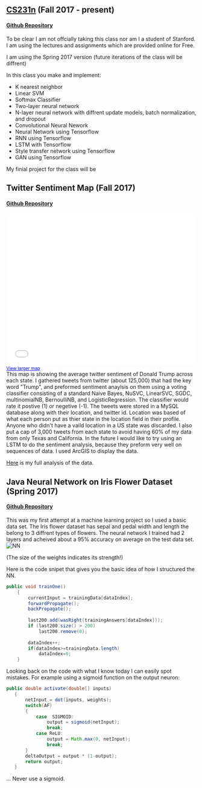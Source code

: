 ## [CS231n](http://cs231n.stanford.edu/) (Fall 2017 - present) 
#### [Github Repository](https://github.com/riels89/CS231n)

To be clear I am not offcially taking this class nor am I a student of Stanford. I am using the lectures and assignments which are provided  online for Free. 

I am using the Spring 2017 version (future iterations of the class will be diffrent)

In this class you make and implement:

* K nearest neighbor
* Linear SVM
* Softmax Classifier
* Two-layer neural network
* N-layer neural network with diffrent update models, batch normalization, and dropout
* Convolutional Neural Nework
* Neural Network using Tensorflow
* RNN using Tensorflow
* LSTM with Tensorflow
* Style transfer network using Tensorflow
* GAN using Tensorflow

My finial project for the class will be

## Twitter Sentiment Map (Fall 2017)
#### [Github Repository](https://github.com/riels89/-Twitter-Sentiment-Map)

<style>.embed-container {position: relative; padding-bottom: 80%; height: 0; max-width: 100%;} .embed-container iframe, .embed-container object, .embed-container iframe{position: absolute; top: 0; left: 0; width: 100%; height: 100%;} small{position: absolute; z-index: 40; bottom: 0; margin-bottom: -15px;}</style><div class="embed-container"><small><a href="//sbhs-gis.maps.arcgis.com/apps/Embed/index.html?webmap=2097a8edb23b4c8ba0e633688d6fde85&amp;extent=-105.5212,20.9162,-62.4548,49.0349&zoom=true&scale=true&legendlayers=true&disable_scroll=true&theme=dark" style="color:#0000FF;text-align:left" target="_blank">View larger map</a></small><br><iframe width="500" height="400" frameborder="0" scrolling="no" marginheight="0" marginwidth="0" title="Twitter Sentiment Map of Trump" src="//sbhs-gis.maps.arcgis.com/apps/Embed/index.html?webmap=2097a8edb23b4c8ba0e633688d6fde85&amp;extent=-105.5212,20.9162,-62.4548,49.0349&zoom=true&previewImage=false&scale=true&legendlayers=true&disable_scroll=true&theme=dark"></iframe></div>

This map is showing the average twitter sentiment of Donald Trump across each state. I gathered tweets from twitter (about 125,000) that had the key word "Trump", and preformed sentiment anaylsis on them using a voting classifier consisting of a standard Naive Bayes, NuSVC, LinearSVC, SGDC, multinomialNB, BernoulliNB, and LogisticRegression. The classifier would rate it postive (1) or negetive (-1). The tweets were stored in a MySQL database along with their location,  and twitter id. Location was based of what each person put as thier state in the location field in their profile. Anyone who didn't have a vaild location in a US state was discarded. I also put a cap of 3,000 tweets from each state to avoid having 60% of my data from only Texas and California. In the future I would like to try using an LSTM to do the sentiment analysis, because they preform very well on sequences of data. I used ArcGIS to display the data.

[Here](https://arcg.is/1znnDD) is my full analysis of the data. 

## Java Neural Network on Iris Flower Dataset (Spring 2017)
#### [Github Repository](https://github.com/riels89/IrisFlowerJavaNN)

This was my first attempt at a machine learning project so I used a basic data set. The Iris flower dataset has sepal and pedal width and length the belong to 3 diffrent types of flowers. The neural network I trained had 2 layers and acheived about a 95% accuracy on average on the test data set. 
![NN](https://i.gyazo.com/f918bc03aed8c89d37f326b386f78d8f.png)

(The size of the weights indicates its strength!)

Here is the code snipet that gives you the basic idea of how I structured the NN.
```Java
public void trainOne()
	{
		currentInput = trainingData[dataIndex];
		forwardPropagate();
		backPropagate();
		
		last200.add(wasRight(trainingAnswers[dataIndex]));
		if (last200.size() > 200)
			last200.remove(0);
		
		dataIndex++;
		if(dataIndex>=trainingData.length)
			dataIndex=0;
	}
 ```
 
 Looking back on the code with what I know today I can easily spot mistakes. For example using a sigmoid function on the output neuron:
 ```Java
 public double activate(double[] inputs)
	{
		netInput = dot(inputs, weights);
		switch(AF)
		{
			case  SIGMOID:
				output = sigmoid(netInput);
				break;
			case ReLU:
				output = Math.max(0, netInput);
				break;
		}
		deltaOutput = output * (1-output);
		return output;
	}
  ```
... Never use a sigmoid.
